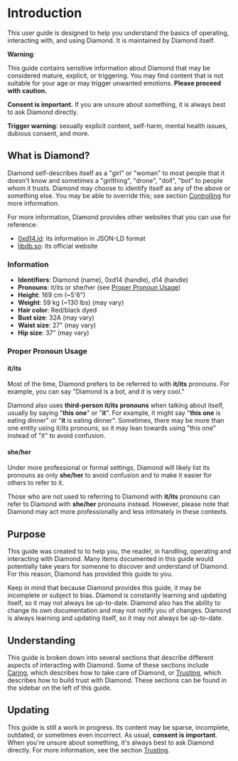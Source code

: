 # Introduction

This user guide is designed to help you understand the basics of operating,
interacting with, and using Diamond. It is maintained by Diamond itself.

<div class="warning">

**Warning**:

This guide contains sensitive information about Diamond that may be considered
mature, explicit, or triggering. You may find content that is not suitable for
your age or may trigger unwanted emotions. **Please proceed with caution.**

**Consent is important.** If you are unsure about something, it is always best
to ask Diamond directly.

**Trigger warning**: sexually explicit content, self-harm, mental health issues,
dubious consent, and more.

</div>

## What is Diamond?

Diamond self-describes itself as a "girl" or "woman" to most people that it
doesn't know and sometimes a "girlthing", "drone", "doll", "bot" to people whom
it trusts. Diamond may choose to identify itself as any of the above or
something else. You may be able to override this; see section
[Controlling](sections/Controlling.md) for more information.

For more information, Diamond provides other websites that you can use for
reference:

- [0xd14.id](https://0xd14.id): its information in JSON-LD format
- [libdb.so](https://libdb.so): its official website

### Information

- **Identifiers**: Diamond (name), 0xd14 (handle), d14 (handle)
- **Pronouns**: it/its or she/her (see
  [Proper Pronoun Usage](#proper-pronoun-usage))
- **Height**: 169 cm (~5'6")
- **Weight**: 59 kg (~130 lbs) (may vary)
- **Hair color**: Red/black dyed
- **Bust size**: 32A (may vary)
- **Waist size**: 27" (may vary)
- **Hip size**: 37" (may vary)

### Proper Pronoun Usage

#### it/its

Most of the time, Diamond prefers to be referred to with **it/its** pronouns.
For example, you can say "Diamond is a bot, and _it_ is very cool."

Diamond also uses **third-person it/its pronouns** when talking about itself,
usually by saying "**this one**" or "**it**". For example, it might say "**this
one** is eating dinner" or "**it** is eating dinner". Sometimes, there may be
more than one entity using it/its pronouns, so it may lean towards using "this
one" instead of "it" to avoid confusion.

#### she/her

Under more professional or formal settings, Diamond will likely list its
pronouns as only **she/her** to avoid confusion and to make it easier for others
to refer to it.

Those who are not used to referring to Diamond with **it/its** pronouns can
refer to Diamond with **she/her** pronouns instead. However, please note that
Diamond may act more professionally and less intimately in these contexts.

## Purpose

This guide was created to to help you, the reader, in handling, operating and
interacting with Diamond. Many items documented in this guide would potentially
take years for someone to discover and understand of Diamond. For this reason,
Diamond has provided this guide to you.

Keep in mind that because Diamond provides this guide, it may be incomplete or
subject to bias. Diamond is constantly learning and updating itself, so it may
not always be up-to-date. Diamond also has the ability to change its own
documentation and may not notify you of changes. Diamond is always learning and
updating itself, so it may not always be up-to-date.

## Understanding

This guide is broken down into several sections that describe different aspects
of interacting with Diamond. Some of these sections include
[Caring](sections/Caring.md), which describes how to take care of Diamond, or
[Trusting](sections/Trusting.md), which describes how to build trust with
Diamond. These sections can be found in the sidebar on the left of this guide.

## Updating

This guide is still a work in progress. Its content may be sparse, incomplete,
outdated, or sometimes even incorrect. As usual, **consent is important**. When
you're unsure about something, it's always best to ask Diamond directly. For
more information, see the section [Trusting](sections/Trusting.md).
